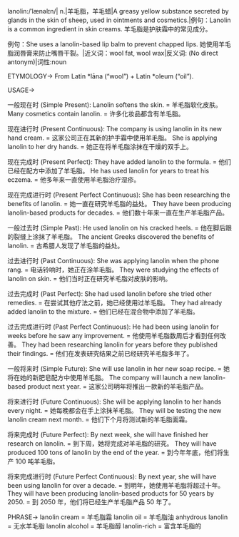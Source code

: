 lanolin:/ˈlænəlɪn/| n.|羊毛脂，羊毛蜡|A greasy yellow substance secreted by glands in the skin of sheep, used in ointments and cosmetics.|例句：Lanolin is a common ingredient in skin creams. 羊毛脂是护肤霜中的常见成分。

例句：She uses a lanolin-based lip balm to prevent chapped lips. 她使用羊毛脂润唇膏来防止嘴唇干裂。|近义词：wool fat, wool wax|反义词: (No direct antonym)|词性:noun


ETYMOLOGY->
From Latin *lāna (“wool”) + Latin *oleum (“oil”).


USAGE->

一般现在时 (Simple Present):
Lanolin softens the skin. = 羊毛脂软化皮肤。
Many cosmetics contain lanolin. = 许多化妆品都含有羊毛脂。

现在进行时 (Present Continuous):
The company is using lanolin in its new hand cream. = 这家公司正在其新的护手霜中使用羊毛脂。
She is applying lanolin to her dry hands. = 她正在将羊毛脂涂抹在干燥的双手上。

现在完成时 (Present Perfect):
They have added lanolin to the formula. = 他们已经在配方中添加了羊毛脂。
He has used lanolin for years to treat his eczema. = 他多年来一直使用羊毛脂治疗湿疹。

现在完成进行时 (Present Perfect Continuous):
She has been researching the benefits of lanolin. = 她一直在研究羊毛脂的益处。
They have been producing lanolin-based products for decades. =  他们数十年来一直在生产羊毛脂产品。


一般过去时 (Simple Past):
He used lanolin on his cracked heels. = 他在脚后跟的裂缝上涂抹了羊毛脂。
The ancient Greeks discovered the benefits of lanolin. = 古希腊人发现了羊毛脂的益处。


过去进行时 (Past Continuous):
She was applying lanolin when the phone rang. = 电话铃响时，她正在涂羊毛脂。
They were studying the effects of lanolin on skin. = 他们当时正在研究羊毛脂对皮肤的影响。


过去完成时 (Past Perfect):
She had used lanolin before she tried other remedies. = 在尝试其他疗法之前，她已经使用过羊毛脂。
They had already added lanolin to the mixture. = 他们已经在混合物中添加了羊毛脂。


过去完成进行时 (Past Perfect Continuous):
He had been using lanolin for weeks before he saw any improvement. = 他使用羊毛脂数周后才看到任何改善。
They had been researching lanolin for years before they published their findings. = 他们在发表研究结果之前已经研究羊毛脂多年了。


一般将来时 (Simple Future):
She will use lanolin in her new soap recipe. = 她将在她的新肥皂配方中使用羊毛脂。
The company will launch a new lanolin-based product next year. = 这家公司明年将推出一款新的羊毛脂产品。


将来进行时 (Future Continuous):
She will be applying lanolin to her hands every night. = 她每晚都会在手上涂抹羊毛脂。
They will be testing the new lanolin cream next month. = 他们下个月将测试新的羊毛脂面霜。


将来完成时 (Future Perfect):
By next week, she will have finished her research on lanolin. = 到下周，她将完成对羊毛脂的研究。
They will have produced 100 tons of lanolin by the end of the year. = 到今年年底，他们将生产 100 吨羊毛脂。


将来完成进行时 (Future Perfect Continuous):
By next year, she will have been using lanolin for over a decade. = 到明年，她使用羊毛脂将超过十年。
They will have been producing lanolin-based products for 50 years by 2050. = 到 2050 年，他们将已经生产羊毛脂产品 50 年了。



PHRASE->
lanolin cream = 羊毛脂霜
lanolin oil = 羊毛脂油
anhydrous lanolin = 无水羊毛脂
lanolin alcohol = 羊毛脂醇
lanolin-rich = 富含羊毛脂的
